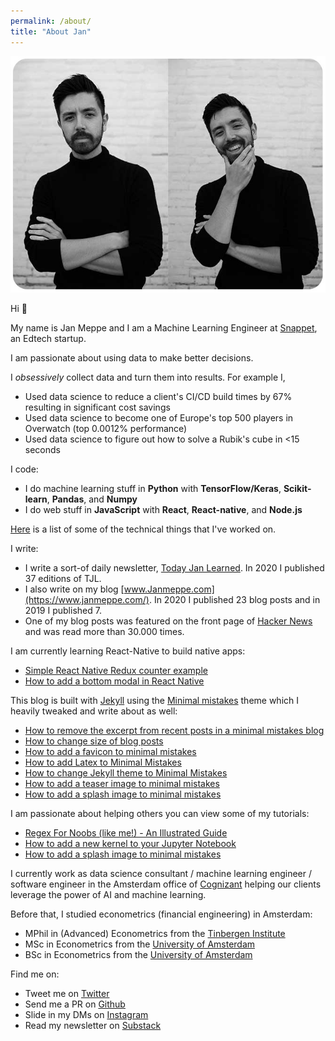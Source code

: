 ```yaml
---
permalink: /about/
title: "About Jan"
---
```


<img src="/assets/images/bio-photo5.jpg" style="max-height: 400px">

Hi 👋

My name is Jan Meppe and I am a Machine Learning Engineer at [Snappet](https://www.snappet.org/), an Edtech startup.

I am passionate about using data to make better decisions. 

I *obsessively* collect data and turn them into results. For example I, 

* Used data science to reduce a client's CI/CD build times by 67% resulting in significant cost savings
* Used data science to become one of Europe's top 500 players in Overwatch (top 0.0012% performance)
* Used data science to figure out how to solve a Rubik's cube in <15 seconds

I code:

* I do machine learning stuff in **Python** with **TensorFlow/Keras**, **Scikit-learn**, **Pandas**, and **Numpy**
* I do web stuff in **JavaScript** with **React**, **React-native**, and **Node.js**

[Here](https://docs.google.com/document/d/1utv_GYHvGBNxgESQV14KaLHvbMk5COme7LNIu5yaxl8/edit?usp=sharing) is a list of some of the technical things that I've worked on. 

I write:

* I write a sort-of daily newsletter, [Today Jan Learned](https://janmeppe.substack.com/). In 2020 I published 37 editions of TJL. 
* I also write on my blog [www.Janmeppe.com](https://www.janmeppe.com/). In 2020 I published 23 blog posts and in 2019 I published 7. 
* One of my blog posts was featured on the front page of [Hacker News](https://news.ycombinator.com/item?id=20608032) and was read more than 30.000 times.

I am currently learning React-Native to build native apps:

* [Simple React Native Redux counter example
](https://www.janmeppe.com/blog/simple-react-native-redux-counter/)
* [How to add a bottom modal in React Native
](https://www.janmeppe.com/blog/how-to-add-bottom-modal-react-native/)

This blog is built with [Jekyll](https://jekyllrb.com/docs/themes/) using the [Minimal mistakes](https://mmistakes.github.io/minimal-mistakes/) theme which I heavily tweaked and write about as well:

* [How to remove the excerpt from recent posts in a minimal mistakes blog](https://www.janmeppe.com/blog/how-to-remove-excerpt-from-archive-item/)
* [How to change size of blog posts](https://www.janmeppe.com/blog/personal-blog-minimal-mistakes/)
* [How to add a favicon to minimal mistakes](https://www.janmeppe.com/blog/personal-blog-minimal-mistakes/)
* [How to add Latex to Minimal Mistakes](https://www.janmeppe.com/blog/How-to-add-mathjax-to-minimal-mistakes/)
* [How to change Jekyll theme to Minimal Mistakes](https://www.janmeppe.com/blog/how-to-change-theme-to-minimal-mistakes/)
* [How to add a teaser image to minimal mistakes](https://www.janmeppe.com/blog/add-teaser-to-minimal-mistakes/)
* [How to add a splash image to minimal mistakes](https://www.janmeppe.com/blog/how-to-add-splash-to-minimal-mistakes/)

I am passionate about helping others you can view some of my tutorials:

* [Regex For Noobs (like me!) - An Illustrated Guide](https://www.janmeppe.com/blog/regex-for-noobs/)
* [How to add a new kernel to your Jupyter Notebook](https://www.janmeppe.com/blog/how-to-add-new-kernel-in-jupyter-notebook/)
* [How to add a splash image to minimal mistakes](https://www.janmeppe.com/blog/how-to-add-splash-to-minimal-mistakes/)

I currently work as data science consultant / machine learning engineer /
software engineer in the Amsterdam office of
[Cognizant](https://www.cognizant.com/nl-nl/) helping our clients leverage
the power of AI and machine learning.

Before that, I studied econometrics (financial engineering) in Amsterdam: 

* MPhil in (Advanced) Econometrics from the [Tinbergen Institute](https://www.tinbergen.nl/home)
* MSc in Econometrics from the [University of Amsterdam](https://www.uva.nl/en)
* BSc in Econometrics from the [University of Amsterdam](https://www.uva.nl/en)

Find me on:

* Tweet me on [Twitter](https://twitter.com/Janmeppe)
* Send me a PR on [Github](https://github.com/rainymood)
* Slide in my DMs on [Instagram](https://www.instagram.com/janmeppe/)
* Read my newsletter on [Substack](https://janmeppe.substack.com)
